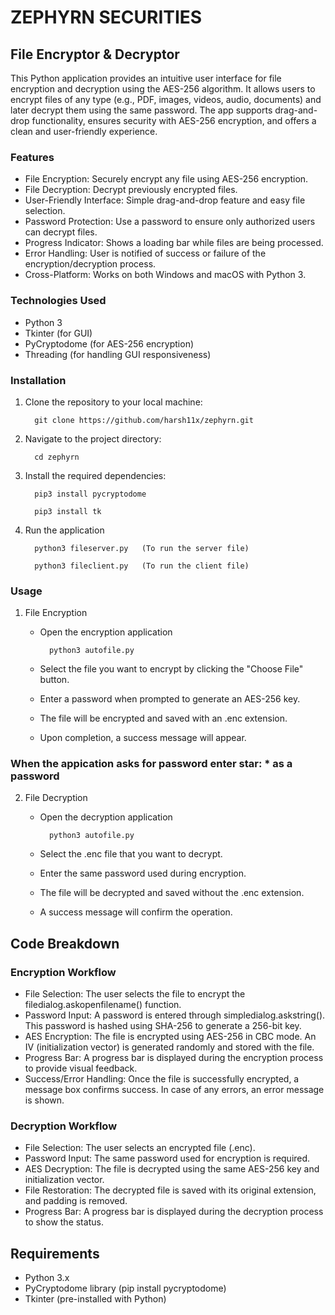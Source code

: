 # ZEPHYRN SECURITIES 

## File Encryptor & Decryptor

This Python application provides an intuitive user interface for file encryption and decryption using the AES-256 algorithm. It allows users to encrypt files of any type (e.g., PDF, images, videos, audio, documents) and later decrypt them using the same password. The app supports drag-and-drop functionality, ensures security with AES-256 encryption, and offers a clean and user-friendly experience.

### Features

- File Encryption: Securely encrypt any file using AES-256 encryption.
- File Decryption: Decrypt previously encrypted files.
- User-Friendly Interface: Simple drag-and-drop feature and easy file selection.
- Password Protection: Use a password to ensure only authorized users can decrypt files.
- Progress Indicator: Shows a loading bar while files are being processed.
- Error Handling: User is notified of success or failure of the encryption/decryption process.
- Cross-Platform: Works on both Windows and macOS with Python 3.

### Technologies Used

- Python 3
- Tkinter (for GUI)
- PyCryptodome (for AES-256 encryption)
- Threading (for handling GUI responsiveness)

### Installation

1. Clone the repository to your local machine:

         git clone https://github.com/harsh11x/zephyrn.git

2. Navigate to the project directory:

         cd zephyrn

3. Install the required dependencies:

         pip3 install pycryptodome

         pip3 install tk

5. Run the application

         python3 fileserver.py   (To run the server file)

         python3 fileclient.py   (To run the client file)

### Usage

1. File Encryption

   - Open the encryption application

           python3 autofile.py

   - Select the file you want to encrypt by clicking the "Choose File" button.

   - Enter a password when prompted to generate an AES-256 key.

   - The file will be encrypted and saved with an .enc extension.

   - Upon completion, a success message will appear.

 ### When the appication asks for password enter star: * as a password 


2. File Decryption

   - Open the decryption application
  
           python3 autofile.py

   - Select the .enc file that you want to decrypt.

   - Enter the same password used during encryption.

   - The file will be decrypted and saved without the .enc extension.

   - A success message will confirm the operation.



## Code Breakdown

### Encryption Workflow

- File Selection: The user selects the file to encrypt the filedialog.askopenfilename() function.
- Password Input: A password is entered through simpledialog.askstring(). This password is hashed using SHA-256 to generate a 256-bit key.
- AES Encryption: The file is encrypted using AES-256 in CBC mode. An IV (initialization vector) is generated randomly and stored with the file.
- Progress Bar: A progress bar is displayed during the encryption process to provide visual feedback.
- Success/Error Handling: Once the file is successfully encrypted, a message box confirms success. In case of any errors, an error message is shown.

### Decryption Workflow

- File Selection: The user selects an encrypted file (.enc).
- Password Input: The same password used for encryption is required.
- AES Decryption: The file is decrypted using the same AES-256 key and initialization vector.
- File Restoration: The decrypted file is saved with its original extension, and padding is removed.
- Progress Bar: A progress bar is displayed during the decryption process to show the status.


## Requirements

- Python 3.x
- PyCryptodome library (pip install pycryptodome)
- Tkinter (pre-installed with Python)











